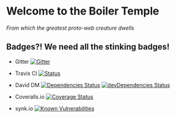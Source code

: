 # Welcome to the Boiler Temple
*From which the greatest proto-web creature dwells*

## Badges?! We need all the stinking badges!

* Gitter
[![Gitter](https://img.shields.io/badge/gitter-join%20chat%20%E2%86%92-brightgreen.svg
)](https://gitter.im/smokeyblues/BoilerTemple "Gitter chat")

* Travis CI
[![Status](https://travis-ci.org/smokeyblues/BoilerTemple.svg?branch=master)](https://travis-ci.org/smokeyblues/BoilerTemple) 
 
 * David DM
[![Dependencies Status](https://david-dm.org/smokeyblues/BoilerTemple.svg)](https://david-dm.org/smokeyblues/BoilerTemple) [![devDependencies Status](https://david-dm.org/smokeyblues/BoilerTemple.svg)](https://david-dm.org/smokeyblues/BoilerTemple?type=dev)

* Coveralls.io
[![Coverage Status](https://coveralls.io/repos/github/smokeyblues/BoilerTemple/badge.svg?branch=master)](https://coveralls.io/github/smokeyblues/BoilerTemple?branch=master)

* synk.io 
[![Known Vulnerabilities](https://snyk.io/test/github/smokeyblues/BoilerTemple/badge.svg)](https://snyk.io/test/github/smokeyblues/BoilerTemple)
